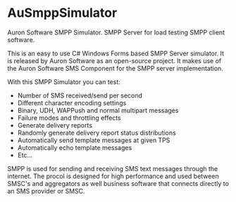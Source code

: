 # AuSmppSimulator
Auron Software SMPP Simulator. SMPP Server for load testing SMPP client software.

This is an easy to use C# Windows Forms based SMPP Server simulator. It is released by Auron Software as an open-source project. It makes use of the Auron Software SMS Component for the SMPP server implementation.

With this SMPP Simulator you can test:
  - Number of SMS received/send per second
  - Different character encoding settings
  - Binary, UDH, WAPPush and normal multipart messages
  - Failure modes and throttling effects
  - Generate delivery reports
  - Randomly generate delivery report status distributions
  - Automatically send template messages at given TPS
  - Automatically echo template messages
  - Etc...

SMPP is used for sending and receiving SMS text messages through the internet. The procol is designed for high performance and used between SMSC's and aggregators as well business software that connects directly to an SMS provider or SMSC.
